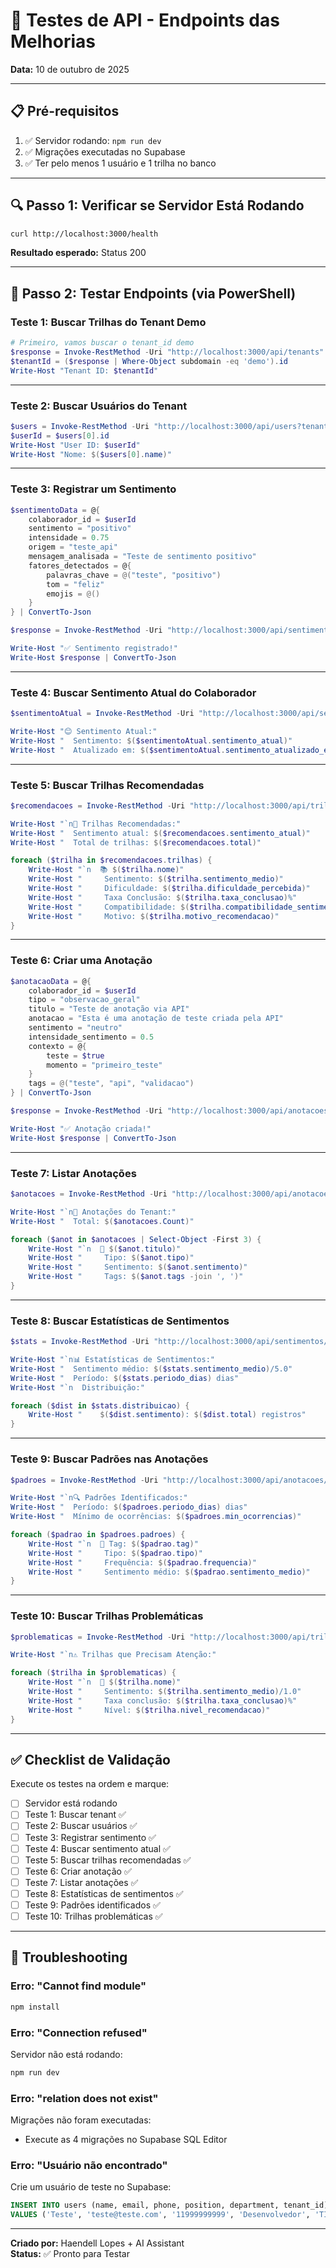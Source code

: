 # 🧪 Testes de API - Endpoints das Melhorias

**Data:** 10 de outubro de 2025

---

## 📋 Pré-requisitos

1. ✅ Servidor rodando: `npm run dev`
2. ✅ Migrações executadas no Supabase
3. ✅ Ter pelo menos 1 usuário e 1 trilha no banco

---

## 🔍 Passo 1: Verificar se Servidor Está Rodando

```bash
curl http://localhost:3000/health
```

**Resultado esperado:** Status 200

---

## 🧪 Passo 2: Testar Endpoints (via PowerShell)

### Teste 1: Buscar Trilhas do Tenant Demo

```powershell
# Primeiro, vamos buscar o tenant_id demo
$response = Invoke-RestMethod -Uri "http://localhost:3000/api/tenants" -Method Get
$tenantId = ($response | Where-Object subdomain -eq 'demo').id
Write-Host "Tenant ID: $tenantId"
```

---

### Teste 2: Buscar Usuários do Tenant

```powershell
$users = Invoke-RestMethod -Uri "http://localhost:3000/api/users?tenant=$tenantId" -Method Get
$userId = $users[0].id
Write-Host "User ID: $userId"
Write-Host "Nome: $($users[0].name)"
```

---

### Teste 3: Registrar um Sentimento

```powershell
$sentimentoData = @{
    colaborador_id = $userId
    sentimento = "positivo"
    intensidade = 0.75
    origem = "teste_api"
    mensagem_analisada = "Teste de sentimento positivo"
    fatores_detectados = @{
        palavras_chave = @("teste", "positivo")
        tom = "feliz"
        emojis = @()
    }
} | ConvertTo-Json

$response = Invoke-RestMethod -Uri "http://localhost:3000/api/sentimentos" -Method Post -Body $sentimentoData -ContentType "application/json"

Write-Host "✅ Sentimento registrado!"
Write-Host $response | ConvertTo-Json
```

---

### Teste 4: Buscar Sentimento Atual do Colaborador

```powershell
$sentimentoAtual = Invoke-RestMethod -Uri "http://localhost:3000/api/sentimentos/colaborador/$userId/atual" -Method Get

Write-Host "😊 Sentimento Atual:"
Write-Host "  Sentimento: $($sentimentoAtual.sentimento_atual)"
Write-Host "  Atualizado em: $($sentimentoAtual.sentimento_atualizado_em)"
```

---

### Teste 5: Buscar Trilhas Recomendadas

```powershell
$recomendacoes = Invoke-RestMethod -Uri "http://localhost:3000/api/trilhas-recomendadas/$userId" -Method Get

Write-Host "`n🎯 Trilhas Recomendadas:"
Write-Host "  Sentimento atual: $($recomendacoes.sentimento_atual)"
Write-Host "  Total de trilhas: $($recomendacoes.total)"

foreach ($trilha in $recomendacoes.trilhas) {
    Write-Host "`n  📚 $($trilha.nome)"
    Write-Host "     Sentimento: $($trilha.sentimento_medio)"
    Write-Host "     Dificuldade: $($trilha.dificuldade_percebida)"
    Write-Host "     Taxa Conclusão: $($trilha.taxa_conclusao)%"
    Write-Host "     Compatibilidade: $($trilha.compatibilidade_sentimento)"
    Write-Host "     Motivo: $($trilha.motivo_recomendacao)"
}
```

---

### Teste 6: Criar uma Anotação

```powershell
$anotacaoData = @{
    colaborador_id = $userId
    tipo = "observacao_geral"
    titulo = "Teste de anotação via API"
    anotacao = "Esta é uma anotação de teste criada pela API"
    sentimento = "neutro"
    intensidade_sentimento = 0.5
    contexto = @{
        teste = $true
        momento = "primeiro_teste"
    }
    tags = @("teste", "api", "validacao")
} | ConvertTo-Json

$response = Invoke-RestMethod -Uri "http://localhost:3000/api/anotacoes" -Method Post -Body $anotacaoData -ContentType "application/json"

Write-Host "✅ Anotação criada!"
Write-Host $response | ConvertTo-Json
```

---

### Teste 7: Listar Anotações

```powershell
$anotacoes = Invoke-RestMethod -Uri "http://localhost:3000/api/anotacoes/$tenantId" -Method Get

Write-Host "`n📝 Anotações do Tenant:"
Write-Host "  Total: $($anotacoes.Count)"

foreach ($anot in $anotacoes | Select-Object -First 3) {
    Write-Host "`n  📌 $($anot.titulo)"
    Write-Host "     Tipo: $($anot.tipo)"
    Write-Host "     Sentimento: $($anot.sentimento)"
    Write-Host "     Tags: $($anot.tags -join ', ')"
}
```

---

### Teste 8: Buscar Estatísticas de Sentimentos

```powershell
$stats = Invoke-RestMethod -Uri "http://localhost:3000/api/sentimentos/estatisticas/$tenantId" -Method Get

Write-Host "`n📊 Estatísticas de Sentimentos:"
Write-Host "  Sentimento médio: $($stats.sentimento_medio)/5.0"
Write-Host "  Período: $($stats.periodo_dias) dias"
Write-Host "`n  Distribuição:"

foreach ($dist in $stats.distribuicao) {
    Write-Host "    $($dist.sentimento): $($dist.total) registros"
}
```

---

### Teste 9: Buscar Padrões nas Anotações

```powershell
$padroes = Invoke-RestMethod -Uri "http://localhost:3000/api/anotacoes/padroes/$tenantId" -Method Get

Write-Host "`n🔍 Padrões Identificados:"
Write-Host "  Período: $($padroes.periodo_dias) dias"
Write-Host "  Mínimo de ocorrências: $($padroes.min_ocorrencias)"

foreach ($padrao in $padroes.padroes) {
    Write-Host "`n  🎯 Tag: $($padrao.tag)"
    Write-Host "     Tipo: $($padrao.tipo)"
    Write-Host "     Frequência: $($padrao.frequencia)"
    Write-Host "     Sentimento médio: $($padrao.sentimento_medio)"
}
```

---

### Teste 10: Buscar Trilhas Problemáticas

```powershell
$problematicas = Invoke-RestMethod -Uri "http://localhost:3000/api/trilhas-recomendadas/problematicas/$tenantId" -Method Get

Write-Host "`n⚠️ Trilhas que Precisam Atenção:"

foreach ($trilha in $problematicas) {
    Write-Host "`n  🚨 $($trilha.nome)"
    Write-Host "     Sentimento: $($trilha.sentimento_medio)/1.0"
    Write-Host "     Taxa conclusão: $($trilha.taxa_conclusao)%"
    Write-Host "     Nível: $($trilha.nivel_recomendacao)"
}
```

---

## ✅ Checklist de Validação

Execute os testes na ordem e marque:

- [ ] Servidor está rodando
- [ ] Teste 1: Buscar tenant ✅
- [ ] Teste 2: Buscar usuários ✅
- [ ] Teste 3: Registrar sentimento ✅
- [ ] Teste 4: Buscar sentimento atual ✅
- [ ] Teste 5: Buscar trilhas recomendadas ✅
- [ ] Teste 6: Criar anotação ✅
- [ ] Teste 7: Listar anotações ✅
- [ ] Teste 8: Estatísticas de sentimentos ✅
- [ ] Teste 9: Padrões identificados ✅
- [ ] Teste 10: Trilhas problemáticas ✅

---

## 🐛 Troubleshooting

### Erro: "Cannot find module"
```bash
npm install
```

### Erro: "Connection refused"
Servidor não está rodando:
```bash
npm run dev
```

### Erro: "relation does not exist"
Migrações não foram executadas:
- Execute as 4 migrações no Supabase SQL Editor

### Erro: "Usuário não encontrado"
Crie um usuário de teste no Supabase:
```sql
INSERT INTO users (name, email, phone, position, department, tenant_id)
VALUES ('Teste', 'teste@teste.com', '11999999999', 'Desenvolvedor', 'TI', 'tenant-uuid');
```

---

**Criado por:** Haendell Lopes + AI Assistant  
**Status:** ✅ Pronto para Testar



